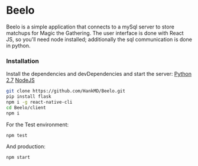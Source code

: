 # Beelo

Beelo is a simple application that connects to a mySql server to store matchups for Magic the Gathering. The user interface is done with React JS, so you'll need node installed; additionally the sql communication is done in python.


### Installation
Install the dependencies and devDependencies and start the server:
[Python 2.7](https://www.python.org/download/releases/2.7/)
[NodeJS](https://nodejs.org/en/)
```sh
git clone https://github.com/HankMD/Beelo.git
pip install flask
npm i -g react-native-cli
cd Beelo/client
npm i
```
For the Test environment:
```sh
npm test
```
And production:
```sh
npm start
```

